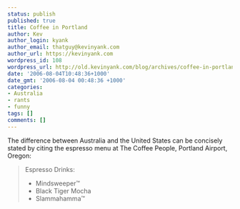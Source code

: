 ```yaml
---
status: publish
published: true
title: Coffee in Portland
author: Kev
author_login: kyank
author_email: thatguy@kevinyank.com
author_url: https://kevinyank.com
wordpress_id: 108
wordpress_url: http://old.kevinyank.com/blog/archives/coffee-in-portland/
date: '2006-08-04T10:48:36+1000'
date_gmt: '2006-08-04 00:48:36 +1000'
categories:
- Australia
- rants
- funny
tags: []
comments: []
---
```

<p>The difference between Australia and the United States can be concisely stated by citing the espresso menu at The Coffee People, Portland Airport, Oregon:</p>
<blockquote><p>Espresso Drinks:</p>
<ul>
<li>Mindsweeper™</li>
<li>Black Tiger Mocha</li>
<li>Slammahamma™</li>
</ul>
</blockquote>
